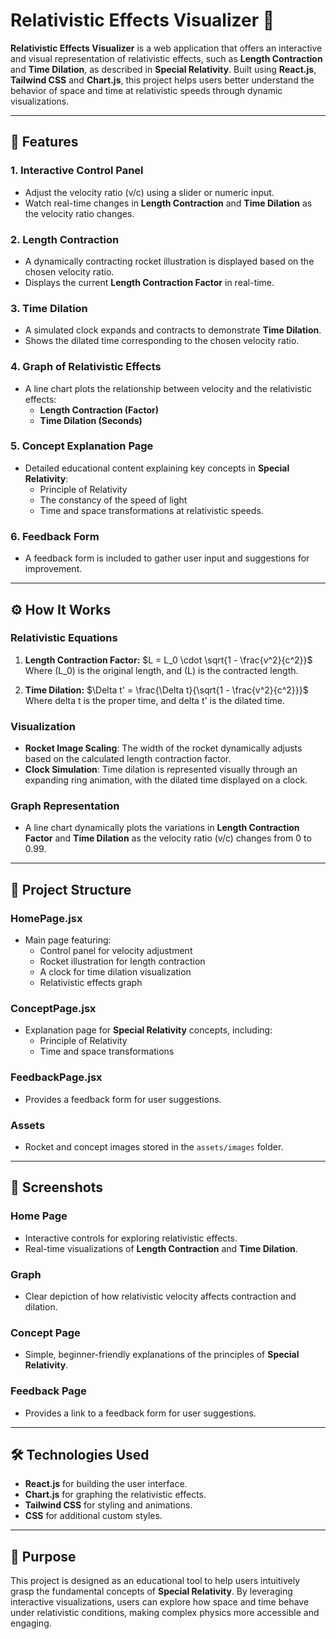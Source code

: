 # Relativistic Effects Visualizer 🚀

**Relativistic Effects Visualizer** is a web application that offers an interactive and visual representation of relativistic effects, such as **Length Contraction** and **Time Dilation**, as described in **Special Relativity**. Built using **React.js**, **Tailwind CSS** and **Chart.js**, this project helps users better understand the behavior of space and time at relativistic speeds through dynamic visualizations.

---

## 🌟 Features

### 1. **Interactive Control Panel**
- Adjust the velocity ratio \(v/c\) using a slider or numeric input.
- Watch real-time changes in **Length Contraction** and **Time Dilation** as the velocity ratio changes.

### 2. **Length Contraction**
- A dynamically contracting rocket illustration is displayed based on the chosen velocity ratio.
- Displays the current **Length Contraction Factor** in real-time.

### 3. **Time Dilation**
- A simulated clock expands and contracts to demonstrate **Time Dilation**.
- Shows the dilated time corresponding to the chosen velocity ratio.

### 4. **Graph of Relativistic Effects**
- A line chart plots the relationship between velocity and the relativistic effects:
  - **Length Contraction (Factor)**
  - **Time Dilation (Seconds)**

### 5. **Concept Explanation Page**
- Detailed educational content explaining key concepts in **Special Relativity**:
  - Principle of Relativity
  - The constancy of the speed of light
  - Time and space transformations at relativistic speeds.

### 6. **Feedback Form**
- A feedback form is included to gather user input and suggestions for improvement.

---

## ⚙️ How It Works

### **Relativistic Equations**

1. **Length Contraction Factor:**
   $L = L_0 \cdot \sqrt{1 - \frac{v^2}{c^2}}$
   Where \(L_0\) is the original length, and \(L\) is the contracted length.

2. **Time Dilation:**
   $\Delta t' = \frac{\Delta t}{\sqrt{1 - \frac{v^2}{c^2}}}$
   Where delta t is the proper time, and delta t' is the dilated time.

### **Visualization**
- **Rocket Image Scaling**: The width of the rocket dynamically adjusts based on the calculated length contraction factor.
- **Clock Simulation**: Time dilation is represented visually through an expanding ring animation, with the dilated time displayed on a clock.

### **Graph Representation**
- A line chart dynamically plots the variations in **Length Contraction Factor** and **Time Dilation** as the velocity ratio \(v/c\) changes from 0 to 0.99.

---

## 📂 Project Structure

### **HomePage.jsx**
- Main page featuring:
  - Control panel for velocity adjustment
  - Rocket illustration for length contraction
  - A clock for time dilation visualization
  - Relativistic effects graph

### **ConceptPage.jsx**
- Explanation page for **Special Relativity** concepts, including:
  - Principle of Relativity
  - Time and space transformations

### **FeedbackPage.jsx**
- Provides a feedback form for user suggestions.

### **Assets**
- Rocket and concept images stored in the `assets/images` folder.

---

## 📸 Screenshots

### **Home Page**
- Interactive controls for exploring relativistic effects.
- Real-time visualizations of **Length Contraction** and **Time Dilation**.

### **Graph**
- Clear depiction of how relativistic velocity affects contraction and dilation.

### **Concept Page**
- Simple, beginner-friendly explanations of the principles of **Special Relativity**.

### **Feedback Page**
- Provides a link to a feedback form for user suggestions.

---

## 🛠️ Technologies Used
- **React.js** for building the user interface.
- **Chart.js** for graphing the relativistic effects.
- **Tailwind CSS** for styling and animations.
- **CSS** for additional custom styles.

---

## 🎯 Purpose
This project is designed as an educational tool to help users intuitively grasp the fundamental concepts of **Special Relativity**. By leveraging interactive visualizations, users can explore how space and time behave under relativistic conditions, making complex physics more accessible and engaging.
